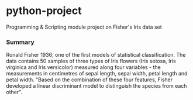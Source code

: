 # python-project
Programming &amp; Scripting module project on Fisher's Iris data set

### Summary 
Ronald Fisher 1936; one of the first models of statistical classification.  The data contains 50 samples of three types of Iris flowers (Iris setosa, Iris virginica and Iris versicolor) measured along four variables - the measurements in centimetres of sepal length, sepal width, petal length and petal width.  "Based on the combination of these four features, Fisher developed a linear discriminant model to distinguish the species from each other".
